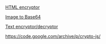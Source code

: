 [HTML encryptor](html-encryptor.html)

[Image to Base64](image-to-base64.html)

[Text encryptor/decryptor](text-encryptor-decryptor.html)

https://code.google.com/archive/p/crypto-js/
